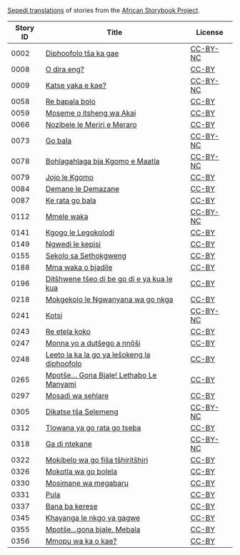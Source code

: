 [Sepedi translations](http://my.africanstorybook.org/language/sepedi) of stories from the [African Storybook Project](http://my.africanstorybook.org).

Story ID | Title | License
-------- | ----- | -------
0002 | [Diphoofolo tša ka gae](http://my.africanstorybook.org/stories/diphoofolo-tša-ka-gae) | [CC-BY-NC](http://creativecommons.org/licenses/by-nc/3.0/)
0008 | [O dira eng?](http://my.africanstorybook.org/stories/o-dira-eng) | [CC-BY](https://creativecommons.org/licenses/by/3.0/)
0009 | [Katse yaka e kae?](http://my.africanstorybook.org/stories/katse-yaka-e-kae) | [CC-BY-NC](http://creativecommons.org/licenses/by-nc/3.0/)
0058 | [Re bapala bolo](http://my.africanstorybook.org/stories/re-bapala-bolo) | [CC-BY](https://creativecommons.org/licenses/by/3.0/)
0059 | [Moseme o itsheng wa Akai](http://my.africanstorybook.org/stories/moseme-o-itsheng-wa-akai) | [CC-BY](https://creativecommons.org/licenses/by/3.0/)
0066 | [Nozibele le Meriri e Meraro ](http://my.africanstorybook.org/stories/nozibele-le-meriri-e-meraro-0) | [CC-BY](https://creativecommons.org/licenses/by/3.0/)
0073 | [Go bala   ](http://my.africanstorybook.org/stories/go-bala) | [CC-BY-NC](http://creativecommons.org/licenses/by-nc/3.0/)
0078 | [Bohlagahlaga bja Kgomo e Maatla](http://my.africanstorybook.org/stories/bohlagahlaga-bja-kgomo-e-maatla) | [CC-BY-NC](http://creativecommons.org/licenses/by-nc/3.0/)
0079 | [Jojo le Kgomo](http://my.africanstorybook.org/stories/jojo-le-kgomo) | [CC-BY](https://creativecommons.org/licenses/by/3.0/)
0084 | [Demane le Demazane](http://my.africanstorybook.org/stories/demane-le-demazane) | [CC-BY](https://creativecommons.org/licenses/by/3.0/)
0087 | [Ke rata go bala](http://my.africanstorybook.org/stories/ke-rata-go-bala) | [CC-BY](https://creativecommons.org/licenses/by/3.0/)
0112 | [Mmele waka](http://my.africanstorybook.org/stories/mmele-waka) | [CC-BY-NC](http://creativecommons.org/licenses/by-nc/3.0/)
0141 | [Kgogo le Legokolodi](http://my.africanstorybook.org/stories/kgogo-le-legokolodi) | [CC-BY](https://creativecommons.org/licenses/by/3.0/)
0149 | [Ngwedi le kepisi](http://my.africanstorybook.org/stories/ngwedi-le-kepisi) | [CC-BY](https://creativecommons.org/licenses/by/3.0/)
0155 | [Sekolo sa Sethokgweng](http://my.africanstorybook.org/stories/sekolo-sa-sethokgweng) | [CC-BY](https://creativecommons.org/licenses/by/3.0/)
0188 | [Mma waka o bjadile](http://my.africanstorybook.org/stories/mma-waka-o-bjadile) | [CC-BY](https://creativecommons.org/licenses/by/3.0/)
0196 | [Ditšhwene tšeo di be go di e ya kua le kua](http://my.africanstorybook.org/stories/ditšhwene-tšeo-di-be-go-di-e-ya-kua-le-kua) | [CC-BY](https://creativecommons.org/licenses/by/3.0/)
0218 | [Mokgekolo le Ngwanyana wa go nkga](http://my.africanstorybook.org/stories/mokgekolo-le-ngwanyana-wa-go-nkga) | [CC-BY](https://creativecommons.org/licenses/by/3.0/)
0241 | [Kotsi](http://my.africanstorybook.org/stories/kotsi-1) | [CC-BY-NC](http://creativecommons.org/licenses/by-nc/3.0/)
0243 | [Re etela koko](http://my.africanstorybook.org/stories/re-etela-koko) | [CC-BY](https://creativecommons.org/licenses/by/4.0/)
0247 | [Monna yo a dutšego a nnôši](http://my.africanstorybook.org/stories/monna-yo-dutšego-nnôši-1) | [CC-BY](https://creativecommons.org/licenses/by/3.0/)
0248 | [Leeto la ka la go ya lešokeng la diphoofolo](http://my.africanstorybook.org/stories/leeto-la-ka-la-go-ya-lešokeng-la-diphoofolo) | [CC-BY](https://creativecommons.org/licenses/by/4.0/)
0265 | [Mpotše… Gona Bjale! Lethabo Le Manyami](http://my.africanstorybook.org/stories/mpotše…-gona-bjale-lethabo-le-manyami) | [CC-BY](https://creativecommons.org/licenses/by/3.0/)
0297 | [Mosadi wa sehlare](http://my.africanstorybook.org/stories/mosadi-wa-sehlare) | [CC-BY](https://creativecommons.org/licenses/by/3.0/)
0305 | [Dikatse tša Selemeng](http://my.africanstorybook.org/stories/dikatse-tša-selemeng) | [CC-BY-NC](http://creativecommons.org/licenses/by-nc/4.0/)
0312 | [Tlowana ya go rata go tseba](http://my.africanstorybook.org/stories/tlowana-ya-go-rata-go-tseba) | [CC-BY](https://creativecommons.org/licenses/by/3.0/)
0318 | [Ga di ntekane](http://my.africanstorybook.org/stories/ga-di-ntekane) | [CC-BY-NC](http://creativecommons.org/licenses/by-nc/3.0/)
0322 | [Mokibelo wa go fiša tšhiritšhiri](http://my.africanstorybook.org/stories/mokibelo-wa-go-fiša-tšhiritšhiri) | [CC-BY](https://creativecommons.org/licenses/by/3.0/)
0326 | [Mokotla wa go bolela](http://my.africanstorybook.org/stories/mokotla-wa-go-bolela-1) | [CC-BY](https://creativecommons.org/licenses/by/3.0/)
0330 | [Mosimane wa megabaru](http://my.africanstorybook.org/stories/mosimane-wa-megabaru) | [CC-BY](https://creativecommons.org/licenses/by/3.0/)
0331 | [Pula](http://my.africanstorybook.org/stories/pula) | [CC-BY](https://creativecommons.org/licenses/by/3.0/)
0337 | [Bana ba kerese](http://my.africanstorybook.org/stories/bana-ba-kerese) | [CC-BY](https://creativecommons.org/licenses/by/3.0/)
0345 | [Khayanga le nkgo ya gagwe](http://my.africanstorybook.org/stories/khayanga-le-nkgo-ya-gagwe) | [CC-BY](https://creativecommons.org/licenses/by/3.0/)
0355 | [Mpotše...gona bjale. Mebala    ](http://my.africanstorybook.org/stories/mpotšegona-bjale-mebala) | [CC-BY](https://creativecommons.org/licenses/by/3.0/)
0356 | [Mmopu  wa ka o kae?](http://my.africanstorybook.org/stories/mmopu-wa-ka-o-kae) | [CC-BY](https://creativecommons.org/licenses/by/3.0/)
